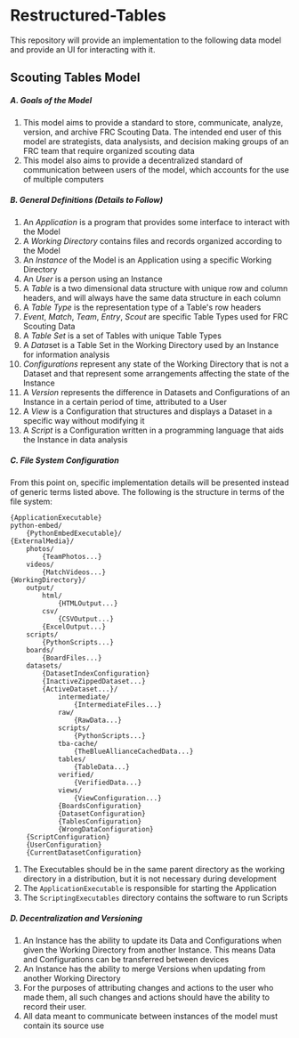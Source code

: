 # Restructured-Tables

This repository will provide an implementation to the following data model and provide an UI for interacting with it.

## Scouting Tables Model

##### A. Goals of the Model

1. This model aims to provide a standard to store, communicate, analyze, version, and archive FRC Scouting Data. The intended end user of this model are strategists, data analysists, and decision making groups of an FRC team that require organized scouting data
2. This model also aims to provide a decentralized standard of communication between users of the model, which accounts for the use of multiple computers

##### B. General Definitions (Details to Follow)

1. An *Application* is a program that provides some interface to interact with the Model 
2. A *Working Directory* contains files and records organized according to the Model
3. An *Instance* of the Model is an Application using a specific Working Directory
4. An *User* is a person using an Instance
5. A *Table* is a two dimensional data structure with unique row and column headers, and will always have the same data structure in each column
6. A *Table Type* is the representation type of a Table's row headers
7. *Event*, *Match*, *Team*, *Entry*, *Scout* are specific Table Types used for FRC Scouting Data
8. A *Table Set* is a set of Tables with unique Table Types
9. A *Data*set is a Table Set in the Working Directory used by an Instance for information analysis
10. *Configurations* represent any state of the Working Directory that is not a Dataset and that represent some arrangements affecting the state of the Instance
11. A *Version* represents the difference in Datasets and Configurations of an Instance in a certain period of time, attributed to a User
12. A *View* is a Configuration that structures and displays a Dataset in a specific way without modifying it
13. A *Script* is a Configuration written in a programming language that aids the Instance in data analysis

#####  C. File System Configuration

From this point on, specific implementation details will be presented instead of generic terms listed above. The following is the structure in terms of the file system:

```
{ApplicationExecutable}
python-embed/
	{PythonEmbedExecutable}/
{ExternalMedia}/
	photos/
		{TeamPhotos...}
	videos/
		{MatchVideos...}
{WorkingDirectory}/
	output/
		html/
			{HTMLOutput...}
		csv/
			{CSVOutput...}
		{ExcelOutput...}
	scripts/
		{PythonScripts...}
	boards/
		{BoardFiles...}
	datasets/
		{DatasetIndexConfiguration}
		{InactiveZippedDataset...}
		{ActiveDataset...}/
			intermediate/
				{IntermediateFiles...}
			raw/
				{RawData...}
			scripts/
				{PythonScripts...}
			tba-cache/
				{TheBlueAllianceCachedData...}
			tables/
				{TableData...}
			verified/
				{VerifiedData...}
			views/
				{ViewConfiguration...}
			{BoardsConfiguration}
			{DatasetConfiguration}
			{TablesConfiguration}
			{WrongDataConfiguration}
	{ScriptConfiguration}
	{UserConfiguration}
	{CurrentDatasetConfiguration}
```

1. The Executables should be in the same parent directory as the working directory in a distribution, but it is not necessary during development
2. The `ApplicationExecutable` is responsible for starting the Application
3. The `ScriptingExecutables` directory contains the software to run Scripts

##### D. Decentralization and Versioning

1. An Instance has the ability to update its Data and Configurations when given the Working Directory from another Instance. This means Data and Configurations can be transferred between devices
2. An Instance has the ability to merge Versions when updating from another Working Directory
3. For the purposes of attributing changes and actions to the user who made them, all such changes and actions should have the ability to record their user.
4. All data meant to communicate between instances of the model must contain its source use

